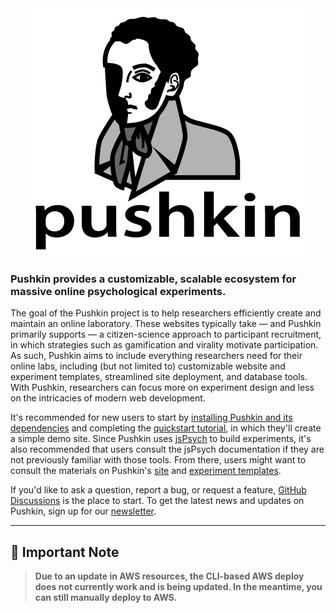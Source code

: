 <img src="img/pushkin_bw_w_text.png" height="400" width="450" alt="pushkin logo" style="display: block; margin: 0 auto">

### Pushkin provides a customizable, scalable ecosystem for massive online psychological experiments.

The goal of the Pushkin project is to help researchers efficiently create and maintain an online laboratory. These websites typically take &mdash; and Pushkin primarily supports &mdash; a citizen-science approach to participant recruitment, in which strategies such as gamification and virality motivate participation. As such, Pushkin aims to include everything researchers need for their online labs, including (but not limited to) customizable website and experiment templates, streamlined site deployment, and database tools. With Pushkin, researchers can focus more on experiment design and less on the intricacies of modern web development.

It's recommended for new users to start by [installing Pushkin and its dependencies]() and completing the [quickstart tutorial](), in which they'll create a simple demo site. Since Pushkin uses [jsPsych](https://www.jspsych.org/) to build experiments, it's also recommended that users consult the jsPsych documentation if they are not previously familiar with those tools. From there, users might want to consult the materials on Pushkin's [site]() and [experiment templates]().

If you'd like to ask a question, report a bug, or request a feature, [GitHub Discussions](https://github.com/pushkin-consortium/pushkin/discussions) is the place to start. To get the latest news and updates on Pushkin, sign up for our [newsletter](https://groups.google.com/g/pushkinjs).

---

## 🚨 Important Note
>**Due to an update in AWS resources, the CLI-based AWS deploy does not currently work and is being updated. In the meantime, you can still manually deploy to AWS.**
